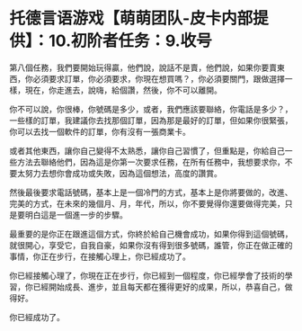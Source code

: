 # 托德言语游戏【萌萌团队-皮卡内部提供】：10.初阶者任务：9.收号

第八個任務，我們要開始玩得贏，他們說，說話不是賣，他們說，如果你要賣東西，你必須要求訂單，你必須要求，你現在想買嗎？，你必須要關門，跟做選擇一樣，現在，你走進去，說嗨，給個讚，然後，你不可以離開。

你不可以說，你很棒，你號碼是多少，或者，我們應該要聯絡，你電話是多少？，一些樣的訂單，我建議你去找那個訂單，因為那是最好的訂單，但如果你很緊張，你可以去找一個軟件的訂單，你有沒有一張商業卡。

或者其他東西，讓你自己變得不太熟悉，讓你自己習慣了，但重點是，你給自己一些方法去聯絡他們，因為這是你第一次要求任務，在所有任務中，我想要求你，不要太努力去想你會成功或失敗，因為這個想法，高度的讚賞。

然後最後要求電話號碼，基本上是一個冷門的方式，基本上是你將要做的，改進、完美的方式，在未來的幾個月、月，年代，所以，你不要覺得你還要做得完美，只是要明白這是一個進一步的步驟。

最重要的是你正在跟進這個方式，你終於給自己機會成功，如果你得到這個號碼，就很開心，享受它，自我自豪，如果你沒有得到很多號碼，誰管，你正在做正確的事情，你正在步行，在接觸心理上，你已經成功了。

你已經接觸心理了，你現在正在步行，你已經到一個程度，你已經學會了技術的學習，你已經開始成長、進步，並且每天都在獲得更好的成果，所以，恭喜自己，做得好。

你已經成功了。